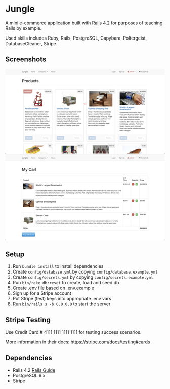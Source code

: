 # Jungle

A mini e-commerce application built with Rails 4.2 for purposes of teaching Rails by example.

Used skills includes Ruby, Rails, PostgreSQL, Capybara, Poltergeist, DatabaseCleaner, Stripe.

## Screenshots
![Homepage](https://github.com/kzcheng/jungle-rails/blob/master/doc/screenshots/homepage.png)
![Shopping Cart](https://github.com/kzcheng/jungle-rails/blob/master/doc/screenshots/cart.png)

## Setup

1. Run `bundle install` to install dependencies
2. Create `config/database.yml` by copying `config/database.example.yml`
3. Create `config/secrets.yml` by copying `config/secrets.example.yml`
4. Run `bin/rake db:reset` to create, load and seed db
5. Create .env file based on .env.example
6. Sign up for a Stripe account
7. Put Stripe (test) keys into appropriate .env vars
8. Run `bin/rails s -b 0.0.0.0` to start the server

## Stripe Testing

Use Credit Card # 4111 1111 1111 1111 for testing success scenarios.

More information in their docs: <https://stripe.com/docs/testing#cards>

## Dependencies

* Rails 4.2 [Rails Guide](http://guides.rubyonrails.org/v4.2/)
* PostgreSQL 9.x
* Stripe
